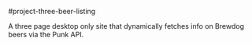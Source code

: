 #project-three-beer-listing

A three page desktop only site that dynamically fetches info on Brewdog beers via the Punk API.

